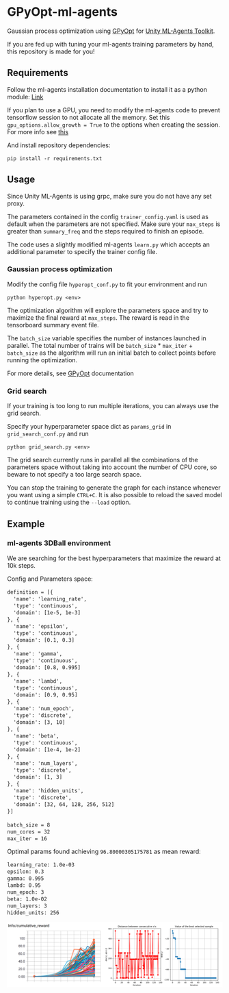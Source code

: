 # GPyOpt-ml-agents
Gaussian process optimization using [GPyOpt](https://github.com/SheffieldML/GPyOpt) for [Unity ML-Agents Toolkit](https://github.com/Unity-Technologies/ml-agents/).

If you are fed up with tuning your ml-agents training parameters by hand, this repository is made for you!

## Requirements
Follow the ml-agents installation documentation to install it as a python module:
[Link](https://github.com/Unity-Technologies/ml-agents/blob/master/docs/Installation.md)

If you plan to use a GPU, you need to modify the ml-agents code to prevent tensorflow session to not allocate all the memory. Set this `gpu_options.allow_growth = True` to the options when creating the session. For more info see [this](https://github.com/Unity-Technologies/ml-agents/issues/612)

And install repository dependencies:
```
pip install -r requirements.txt
```

## Usage
Since Unity ML-Agents is using grpc, make sure you do not have any set proxy.

The parameters contained in the config `trainer_config.yaml` is used as default when the parameters are not specified.
Make sure your `max_steps` is greater than `summary_freq` and the steps required to finish an episode.

The code uses a slightly modified ml-agents `learn.py` which accepts an additional parameter to specify the trainer config file.

###  Gaussian process optimization
Modify the config file `hyperopt_conf.py` to fit your environment and run
```
python hyperopt.py <env>
```
The optimization algorithm will explore the parameters space and try to maximize the final reward at `max_steps`. The reward is read in the tensorboard summary event file.

The `batch_size` variable specifies the number of instances launched in parallel.
The total number of trains will be  `batch_size` * `max_iter` + `batch_size` as the algorithm will run an initial batch to collect points before running the optimization.

For more details, see [GPyOpt](https://github.com/SheffieldML/GPyOpt) documentation

### Grid search
If your training is too long to run multiple iterations, you can always use the grid search.

Specify your hyperparameter space dict as `params_grid` in `grid_search_conf.py` and run
```
python grid_search.py <env>
```

The grid search currently runs in parallel all the combinations of the parameters space without taking into account the number of CPU core, so beware to not specify a too large search space.

You can stop the training to generate the graph for each instance whenever you want using a simple `CTRL+C`.
It is also possible to reload the saved model to continue training using the `--load` option.


## Example

### ml-agents 3DBall environment

We are searching for the best hyperparameters that maximize the reward at 10k steps.

Config and Parameters space:
```
definition = [{
  'name': 'learning_rate',
  'type': 'continuous',
  'domain': [1e-5, 1e-3]
}, {
  'name': 'epsilon',
  'type': 'continuous',
  'domain': [0.1, 0.3]
}, {
  'name': 'gamma',
  'type': 'continuous',
  'domain': [0.8, 0.995]
}, {
  'name': 'lambd',
  'type': 'continuous',
  'domain': [0.9, 0.95]
}, {
  'name': 'num_epoch',
  'type': 'discrete',
  'domain': [3, 10]
}, {
  'name': 'beta',
  'type': 'continuous',
  'domain': [1e-4, 1e-2]
}, {
  'name': 'num_layers',
  'type': 'discrete',
  'domain': [1, 3]
}, {
  'name': 'hidden_units',
  'type': 'discrete',
  'domain': [32, 64, 128, 256, 512]
}]

batch_size = 8
num_cores = 32
max_iter = 16
```

Optimal params found achieving `96.80000305175781` as mean reward:
```
learning_rate: 1.0e-03
epsilon: 0.3
gamma: 0.995
lambd: 0.95
num_epoch: 3
beta: 1.0e-02
num_layers: 3
hidden_units: 256
```

![screenshot](docs/3dball_hyperopt_10ksteps.png)
